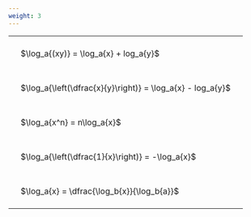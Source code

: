 ```yaml
---
weight: 3
---
```


<style type="text/css">
#T_40f64 th.col_heading {
  text-align: left;
  font-size: 1em;
}
#T_40f64 td {
  text-align: left;
  font-size: 1em;
  padding: 1.5em;
}
</style>
<table id="T_40f64">
  <thead>
  </thead>
  <tbody>
    <tr>
      <td id="T_40f64_row0_col0" class="data row0 col0" >$\log_a{(xy)} = \log_a{x} + log_a{y}$</td>
    </tr>
    <tr>
      <td id="T_40f64_row1_col0" class="data row1 col0" >$\log_a{\left(\dfrac{x}{y}\right)} = \log_a{x} - log_a{y}$</td>
    </tr>
    <tr>
      <td id="T_40f64_row2_col0" class="data row2 col0" >$\log_a{x^n} = n\log_a{x}$</td>
    </tr>
    <tr>
      <td id="T_40f64_row3_col0" class="data row3 col0" >$\log_a{\left(\dfrac{1}{x}\right)} = -\log_a{x}$</td>
    </tr>
    <tr>
      <td id="T_40f64_row4_col0" class="data row4 col0" >$\log_a{x} = \dfrac{\log_b{x}}{\log_b{a}}$</td>
    </tr>
  </tbody>
</table>
